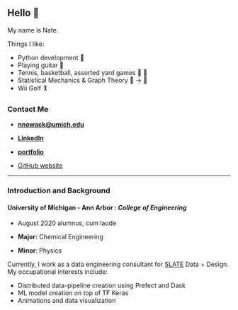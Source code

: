 ## Hello 👋 
My name is Nate. 

Things I like:
- Python development 🐍 
- Playing guitar 🎸 
- Tennis, basketball, assorted yard games 🎾  🏀 
- Statistical Mechanics & Graph Theory 🔵 -> 🔵
- Wii Golf 🏌️‍

### Contact Me
- **nnowack@umich.edu**

- [**LinkedIn**](https://www.linkedin.com/in/nathan-nowack-a6b59b143/)

- [**portfolio**](https://github.com/zzstoatzz/portfolio)

- [GitHub website](https://zzstoatzz.github.io/)

---

### Introduction and Background

#### University of Michigan - Ann Arbor :  *College of Engineering*


-  August 2020 alumnus, cum laude 

- **Major:** Chemical Engineering

- **Minor**: Physics

Currently, I work as a data engineering consultant for [SLATE](https://www.slateco.io) Data + Design. My occupational interests include:
- Distributed data-pipeline creation using Prefect and Dask
- ML model creation on top of TF Keras
- Animations and data visualization

